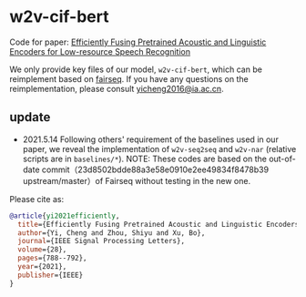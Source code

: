 # w2v-cif-bert

Code for paper: [Efficiently Fusing Pretrained Acoustic and Linguistic Encoders for Low-resource Speech Recognition](https://arxiv.org/abs/2101.06699)

We only provide key files of our model, `w2v-cif-bert`, which can be reimplement based on [fairseq](https://github.com/pytorch/fairseq/tree/master/fairseq/models/wav2vec).
If you have any questions on the reimplementation, please consult yicheng2016@ia.ac.cn.

## update
- 2021.5.14
Following others' requirement of the baselines used in our paper, we reveal the implementation of `w2v-seq2seq` and `w2v-nar` (relative scripts are in `baselines/*`).
NOTE: These codes are based on the out-of-date commit（23d8502bdde88a3e58e0910e2ee49834f8478b39 upstream/master）of Fairseq without testing in the new one.

Please cite as:
``` bibtex
@article{yi2021efficiently,
  title={Efficiently Fusing Pretrained Acoustic and Linguistic Encoders for Low-Resource Speech Recognition},
  author={Yi, Cheng and Zhou, Shiyu and Xu, Bo},
  journal={IEEE Signal Processing Letters},
  volume={28},
  pages={788--792},
  year={2021},
  publisher={IEEE}
}
```
